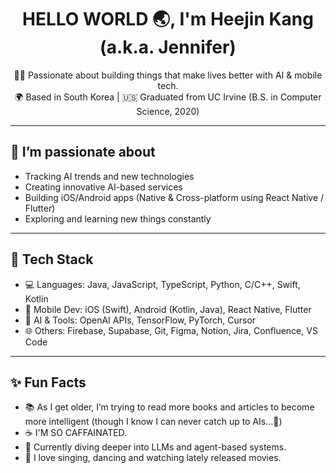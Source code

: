 <h1 align="center">HELLO WORLD 🌏, I'm Heejin Kang (a.k.a. Jennifer)</h1>

<p align="center">
  👩‍💻 Passionate about building things that make lives better with AI & mobile tech.<br>
  🌍 Based in South Korea | 🇺🇸 Graduated from UC Irvine (B.S. in Computer Science, 2020)
</p>

---

## 🧠 I’m passionate about
- Tracking AI trends and new technologies
- Creating innovative AI-based services
- Building iOS/Android apps (Native & Cross-platform using React Native / Flutter)
- Exploring and learning new things constantly

--- 

## 🔧 Tech Stack

- 💻 Languages: Java, JavaScript, TypeScript, Python, C/C++, Swift, Kotlin
- 📱 Mobile Dev: iOS (Swift), Android (Kotlin, Java), React Native, Flutter
- 🧠 AI & Tools: OpenAI APIs, TensorFlow, PyTorch, Cursor
- 🌐 Others: Firebase, Supabase, Git, Figma, Notion, Jira, Confluence, VS Code

---

## ✨ Fun Facts

- 📚 As I get older, I’m trying to read more books and articles to become more intelligent (though I know I can never catch up to AIs…🥲)
- ☕ I'M SO CAFFAINATED.
- 🌱 Currently diving deeper into LLMs and agent-based systems.
- 🎤 I love singing, dancing and watching lately released movies.

<!---
HKang0302/HKang0302 is a ✨ special ✨ repository because its `README.md` (this file) appears on your GitHub profile.
You can click the Preview link to take a look at your changes.
--->
